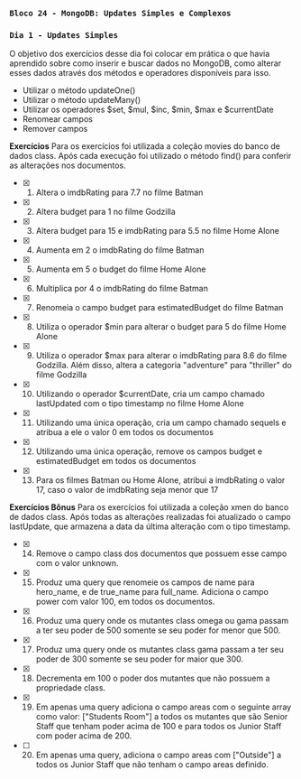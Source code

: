 ### `Bloco 24 - MongoDB: Updates Simples e Complexos`
### `Dia 1 - Updates Simples`

O objetivo dos exercícios desse dia foi colocar em prática o que havia aprendido sobre como inserir e buscar dados no MongoDB, como alterar esses dados através dos métodos e operadores disponíveis para isso.
  - Utilizar o método updateOne()
  - Utilizar o método updateMany()
  - Utilizar os operadores $set, $mul, $inc, $min, $max e $currentDate
  - Renomear campos
  - Remover campos

**Exercícios**
Para os exercícios foi utilizada a coleção movies do banco de dados class.
Após cada execução foi utilizado o método find() para conferir as alterações nos documentos.

- [x] 1. Altera o imdbRating para 7.7 no filme Batman 
- [x] 2. Altera budget para 1 no filme Godzilla 
- [x] 3. Altera budget para 15 e imdbRating para 5.5 no filme Home Alone
- [x] 4. Aumenta em 2 o imdbRating do filme Batman
- [x] 5. Aumenta em 5 o budget do filme Home Alone
- [x] 6. Multiplica por 4 o imdbRating do filme Batman
- [x] 7. Renomeia o campo budget para estimatedBudget do filme Batman
- [x] 8. Utiliza o operador $min para alterar o budget para 5 do filme Home Alone
- [x] 9. Utiliza o operador $max para alterar o imdbRating para 8.6 do filme Godzilla. Além disso, altera a categoria "adventure" para "thriller" do filme Godzilla
- [x] 10. Utilizando o operador $currentDate, cria um campo chamado lastUpdated com o tipo timestamp no filme Home Alone
- [x] 11. Utilizando uma única operação, cria um campo chamado sequels e atribua a ele o valor 0 em todos os documentos
- [x] 12. Utilizando uma única operação, remove os campos budget e estimatedBudget em todos os documentos
- [x] 13. Para os filmes Batman ou Home Alone, atribui a imdbRating o valor 17, caso o valor de imdbRating seja menor que 17

**Exercícios Bônus**
Para os exercícios foi utilizada a coleção xmen do banco de dados class.
Após todas as alterações realizadas foi atualizado o campo lastUpdate, que armazena a data da última alteração com o tipo timestamp.

- [x] 14. Remove o campo class dos documentos que possuem esse campo com o valor unknown.
- [x] 15. Produz uma query que renomeie os campos de name para hero_name, e de true_name para full_name. Adiciona o campo power com valor 100, em todos os documentos.
- [x] 16. Produz uma query onde os mutantes class omega ou gama passam a ter seu poder de 500 somente se seu poder for menor que 500.
- [x] 17. Produz uma query onde os mutantes class gama passam a ter seu poder de 300 somente se seu poder for maior que 300.
- [x] 18. Decrementa em 100 o poder dos mutantes que não possuem a propriedade class.
- [x] 19. Em apenas uma query adiciona o campo areas com o seguinte array como valor: ["Students Room"] a todos os mutantes que são Senior Staff que tenham poder acima de 100 e para todos os Junior Staff com poder acima de 200.
- [ ] 20. Em apenas uma query, adiciona o campo areas com ["Outside"] a todos os Junior Staff que não tenham o campo areas definido.
